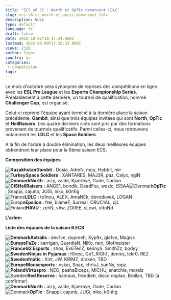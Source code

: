 ```yaml
---
title: "ECS s6 CC : North et OpTic devancent LDLC"
slug: ecs-s6-cc-north-et-optic-devancent-ldlc
description: NULL
type: default
language: fr
draft: false
date: 2018-10-02T18:17:24.000Z
lastmod: 2022-05-09T17:20:33.000Z
views: 2328
author: Siger
country: eu
categories:
 - Compétition
tags:
---
```

Le mois d'octobre sera synonyme de reprises des compétitions en ligne avec les **ESL Pro League** et les **Esports Championship Series**. Préalablement à cette dernière, un tournoi de qualification, nommé **Challenger Cup**, est organisé. 

Celui-ci reprend l'équipe ayant terminé à la dernière place la saison précédente, **Gambit**, ainsi que trois équipes invitées qui sont **North**, **OpTic** et **HellRaisers**. Les quatre derniers slots sont pris par des formations provenant de tournois qualificatifs. Parmi celles-ci, nous retrouvons notamment les **LDLC** et les **Space Soldiers**.

A la fin de l'arbre à double élimination, les deux meilleures équipes obtiendront leur place pour la 6ème saison ECS.

**Composition des équipes**

**![Kazakhstan](/images/countries/kz.svg)⁠Gambit** : Dosia, AdreN, mou, Hobbit, mir  
**![Turkey](/images/countries/tr.svg)⁠Space Soldiers** : XANTARES, MAJ3R, paz, Calyx, ngiN  
**![Denmark](/images/countries/dk.svg)⁠North** : aizy, valde, Kjaerbye, Gade, Cadian  
**![CIS](/images/countries/cs.svg)⁠⁠HellRaisers :** ANGE1, bondik, DeadFox, woxic, ISSAA![Denmark](/images/countries/dk.svg)⁠**OpTic** : Snappi, cajunb, JUGi, niko, k0nfig  
![France](/images/countries/fr.svg)⁠**LDLC** : to1nou, ALEX, AmaNEk, devoduvek, LOGAN  
![Europe](/images/countries/eu.svg)⁠**Epsilon** : frei, blameF, Surreal, CRUC1AL, djL  
![Finland](/images/countries/fi.svg)⁠**HAVU** : zehN, sAw, ZOREE, sLowi, ottoNd

**L'arbre:**

**Liste des équipes de la saison 6 ECS**

**![Denmark](/images/countries/dk.svg)⁠Astralis** : dev1ce, dupreeh, Xyp9x, gla1ve, Magisk  
**![Europe](/images/countries/eu.svg)⁠FaZe** : karrigan, GuardiaN, NiKo, rain, Olofmeister  
**![France](/images/countries/fr.svg)⁠G2 Esports** : shox, Ex6TenZ, kennyS, SmithZz, bodyy  
**![Sweden](/images/countries/se.svg)⁠⁠Ninjas in Pyjamas :** f0rest, GeT\_RiGhT, dennis, lekr0, REZ  
**![Sweden](/images/countries/se.svg)⁠fnatic** : Xizt, JW, KRIMZ, draken, TBD  
**![Europe](/images/countries/eu.svg)⁠Mousesports** : oskar, Snax, chrisJ, sunNy, ropz  
**![Poland](/images/countries/pl.svg)⁠Virtuspro** : NEO, pashaBiceps, MICHU, snatchie, morelz  
![Sweden](/images/countries/se.svg)⁠**Red Reserve** : hampus, freddieb, disco doplan, Brollan, TBD (à confirmer)  
**![Denmark](/images/countries/dk.svg)⁠North** : aizy, valde, Kjaerbye, Gade, Cadian  
![Denmark](/images/countries/dk.svg)⁠**OpTic** : Snappi, cajunb, JUGi, niko, k0nfig

